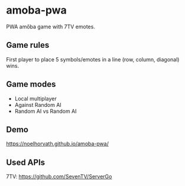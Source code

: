 # amoba-pwa
PWA amőba game with 7TV emotes.

## Game rules
First player to place 5 symbols/emotes in a line (row, column, diagonal) wins.

## Game modes
- Local multiplayer
- Against Random AI
- Random AI vs Random AI

## Demo
https://noelhorvath.github.io/amoba-pwa/

## Used APIs
7TV: https://github.com/SevenTV/ServerGo
